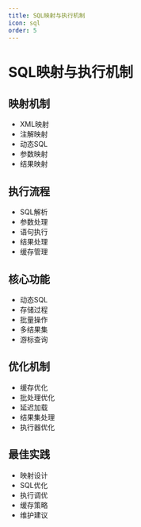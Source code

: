 ```yaml
---
title: SQL映射与执行机制
icon: sql
order: 5
---
```


# SQL映射与执行机制

## 映射机制
- XML映射
- 注解映射
- 动态SQL
- 参数映射
- 结果映射

## 执行流程
- SQL解析
- 参数处理
- 语句执行
- 结果处理
- 缓存管理

## 核心功能
- 动态SQL
- 存储过程
- 批量操作
- 多结果集
- 游标查询

## 优化机制
- 缓存优化
- 批处理优化
- 延迟加载
- 结果集处理
- 执行器优化

## 最佳实践
- 映射设计
- SQL优化
- 执行调优
- 缓存策略
- 维护建议
